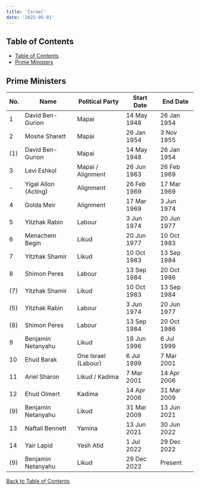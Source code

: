 ```yaml
---
title: 'Israel'
date: '2025-05-01'
---
```


## Table of Contents

- [Table of Contents](#table-of-contents)
- [Prime Ministers](#prime-ministers)

## Prime Ministers

| No. | Name                 | Political Party     | Start Date  | End Date    |
| --- | -------------------- | ------------------- | ----------- | ----------- |
| 1   | David Ben-Gurion     | Mapai               | 14 May 1948 | 26 Jan 1954 |
| 2   | Moshe Sharett        | Mapai               | 26 Jan 1954 | 3 Nov 1955  |
| (1) | David Ben-Gurion     | Mapai               | 14 May 1948 | 26 Jan 1954 |
| 3   | Levi Eshkol          | Mapai / Alignment   | 26 Jun 1963 | 26 Feb 1969 |
| -   | Yigal Allon (Acting) | Alignment           | 26 Feb 1969 | 17 Mar 1969 |
| 4   | Golda Meir           | Alignment           | 17 Mar 1969 | 3 Jun 1974  |
| 5   | Yitzhak Rabin        | Labour              | 3 Jun 1974  | 20 Jun 1977 |
| 6   | Menachem Begin       | Likud               | 20 Jun 1977 | 10 Oct 1983 |
| 7   | Yitzhak Shamir       | Likud               | 10 Oct 1983 | 13 Sep 1984 |
| 8   | Shimon Peres         | Labour              | 13 Sep 1984 | 20 Oct 1986 |
| (7) | Yitzhak Shamir       | Likud               | 10 Oct 1983 | 13 Sep 1984 |
| (5) | Yitzhak Rabin        | Labour              | 3 Jun 1974  | 20 Jun 1977 |
| (8) | Shimon Peres         | Labour              | 13 Sep 1984 | 20 Oct 1986 |
| 9   | Benjamin Netanyahu   | Likud               | 18 Jun 1996 | 6 Jul 1999  |
| 10  | Ehud Barak           | One Israel (Labour) | 6 Jul 1999  | 7 Mar 2001  |
| 11  | Ariel Sharon         | Likud / Kadima      | 7 Mar 2001  | 14 Apr 2006 |
| 12  | Ehud Olmert          | Kadima              | 14 Apr 2006 | 31 Mar 2009 |
| (9) | Benjamin Netanyahu   | Likud               | 31 Mar 2009 | 13 Jun 2021 |
| 13  | Naftali Bennett      | Yamina              | 13 Jun 2021 | 30 Jun 2022 |
| 14  | Yair Lapid           | Yesh Atid           | 1 Jul 2022  | 29 Dec 2022 |
| (9) | Benjamin Netanyahu   | Likud               | 29 Dec 2022 | Present     |

[Back to Table of Contents](#table-of-contents)

